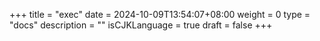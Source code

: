 +++
title = "exec"
date = 2024-10-09T13:54:07+08:00
weight = 0
type = "docs"
description = ""
isCJKLanguage = true
draft = false
+++